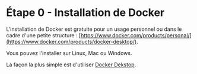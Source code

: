 # Étape 0 - Installation de Docker

<!-- .slide: data-background="./images/background.png" data-background-size="cover" -->

L'installation de Docker est gratuite pour un usage personnel ou dans le cadre d'une petite structure : [https://www.docker.com/products/personal/](https://www.docker.com/products/docker-desktop/). 

Vous pouvez l'installer sur Linux, Mac ou Windows.

La façon la plus simple est d'utiliser [Docker Dekstop](https://www.docker.com/products/docker-desktop/).
